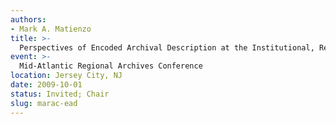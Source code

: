 ```yaml
---
authors:
- Mark A. Matienzo
title: >-
  Perspectives of Encoded Archival Description at the Institutional, Research, and National Level
event: >-
  Mid-Atlantic Regional Archives Conference
location: Jersey City, NJ
date: 2009-10-01
status: Invited; Chair
slug: marac-ead
---
```

